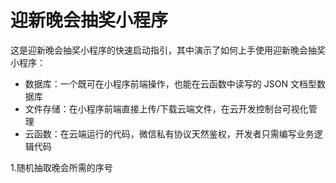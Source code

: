 # 迎新晚会抽奖小程序

这是迎新晚会抽奖小程序的快速启动指引，其中演示了如何上手使用迎新晚会抽奖小程序：


- 数据库：一个既可在小程序前端操作，也能在云函数中读写的 JSON 文档型数据库
- 文件存储：在小程序前端直接上传/下载云端文件，在云开发控制台可视化管理
- 云函数：在云端运行的代码，微信私有协议天然鉴权，开发者只需编写业务逻辑代码

1.随机抽取晚会所需的序号




